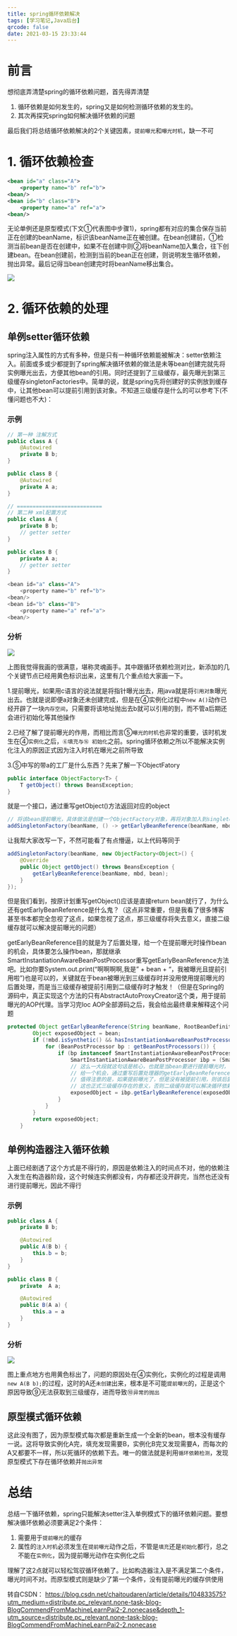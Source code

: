 ```yaml
---
title: spring循环依赖解决
tags: [学习笔记,Java后台]
qrcode: false
date: 2021-03-15 23:33:44
---
```


# 前言

想彻底弄清楚spring的循环依赖问题，首先得弄清楚

1. 循环依赖是如何发生的，spring又是如何检测循环依赖的发生的。
2. 其次再探究spring如何解决循环依赖的问题

最后我们将总结循环依赖解决的2个关键因素，`提前曝光`和`曝光时机`，缺一不可

# 1. 循环依赖检查

```xml
<bean id="a" class="A">
	<property name="b" ref="b">
<bean/>
<bean id="b" class="B">
	<property name="a" ref="a">
<bean/>
```

无论单例还是原型模式(下文①代表图中步骤1)，spring都有对应的集合保存当前正在创建的beanName，标识该beanName正在被创建。在bean创建前，①检测当前bean是否在创建中，如果不在创建中则②将beanName加入集合，往下创建bean。在bean创建前，检测到当前的bean正在创建，则说明发生循环依赖，抛出异常。最后记得当bean创建完时将beanName移出集合。

![](./spring循环依赖解决/p1.jpg)

# 2. 循环依赖的处理

## 单例setter循环依赖

spring注入属性的方式有多种，但是只有一种循环依赖能被解决：setter依赖注入。前面或多或少都提到了spring解决循环依赖的做法是未等bean创建完就先将实例曝光出去，方便其他bean的引用。同时还提到了三级缓存，最先曝光到第三级缓存singletonFactories中。简单的说，就是spring先将创建好的实例放到缓存中，让其他bean可以提前引用到该对象。不知道三级缓存是什么的可以参考下(不懂问题也不大)：

[spring从缓存中获取bean]: https://blog.csdn.net/chaitoudaren/article/details/104833545

### 示例

```java
// 第一种 注解方式
public class A {
	@Autowired
	private B b;
}

public class B {
	@Autowired
	private A a;
}

// ===========================
// 第二种 xml配置方式
public class A {
	private B b;
	// getter setter
}

public class B {
	private A a;
	// getter setter
}

<bean id="a" class="A">
	<property name="b" ref="b">
<bean/>
<bean id="b" class="B">
	<property name="a" ref="a">
<bean/>
```

### 分析

![](./spring循环依赖解决/p2.jpg)

上图我觉得我画的很满意，堪称灵魂画手。其中跟循环依赖检测对比，新添加的几个关键节点已经用黄色标识出来，这里有几个重点给大家画一下。

1.提前曝光，如果用c语言的说法就是将指针曝光出去，用java就是将`引用对象`曝光出去。也就是说即便a对象还未创建完成，但是在④实例化过程中`new A()`动作已经开辟了一块`内存空间`，只需要将该地址抛出去b就可以引用的到，而不管a后期还会进行初始化等其他操作

2.已经了解了提前曝光的作用，而相比而言⑤`曝光的时机`也非常的重要，该时机发生在④`实例化`之后，`⑥填充与⑯ 初始化`之前。spring循环依赖之所以不能解决实例化注入的原因正式因为注入时机在曝光之前所导致

3.⑤中写的带a的工厂是什么东西？先来了解一下ObjectFatory

```java
public interface ObjectFactory<T> {
	T getObject() throws BeansException;
}
```

就是一个接口，通过重写getObject()方法返回对应的object

```java
// 将该bean提前曝光，具体做法是创建一个ObjectFactory对象，再将对象加入到singletonFactories缓存中
addSingletonFactory(beanName, () -> getEarlyBeanReference(beanName, mbd, bean));
```

让我帮大家改写一下，不然可能看了有点懵逼，以上代码等同于

```java
addSingletonFactory(beanName, new ObjectFactory<Object>() {
    @Override
	public Object getObject() throws BeansException {
		getEarlyBeanReference(beanName, mbd, bean);
	} 
});
```

但是我们看到，按原计划重写getObject()应该是直接return bean就行了，为什么还有getEarlyBeanReference是什么鬼？（这点非常重要，但是我看了很多博客甚至书本都完全忽视了这点，如果忽视了这点，那三级缓存将失去意义，直接二级缓存就可以解决提前曝光的问题）

getEarlyBeanReference目的就是为了后置处理，给一个在提前曝光时操作bean的机会，具体要怎么操作bean，那就继承SmartInstantiationAwareBeanPostProcessor重写getEarlyBeanReference方法吧。比如你要System.out.print(“啊啊啊啊,我是” + bean + “，我被曝光且提前引用啦”)也是可以的，关键就在于bean被曝光到三级缓存时并没用使用提前曝光的后置处理，而是当三级缓存被提前引用到二级缓存时才触发！（但是在Spring的源码中，真正实现这个方法的只有AbstractAutoProxyCreator这个类，用于提前曝光的AOP代理。当学习完Ioc AOP全部源码之后，我会给出最终章来解释这个问题

[《当AOP遇上循环依赖》]: https://blog.csdn.net/chaitoudaren/article/details/105060882



```java
protected Object getEarlyBeanReference(String beanName, RootBeanDefinition mbd, Object bean) {
		Object exposedObject = bean;
		if (!mbd.isSynthetic() && hasInstantiationAwareBeanPostProcessors()) {
			for (BeanPostProcessor bp : getBeanPostProcessors()) {
				if (bp instanceof SmartInstantiationAwareBeanPostProcessor) {
					SmartInstantiationAwareBeanPostProcessor ibp = (SmartInstantiationAwareBeanPostProcessor) bp;
					// 这么一大段就这句话是核心，也就是当bean要进行提前曝光时，
					// 给一个机会，通过重写后置处理器的getEarlyBeanReference方法，来自定义操作bean
					// 值得注意的是，如果提前曝光了，但是没有被提前引用，则该后置处理器并不生效!!!
					// 这也正式三级缓存存在的意义，否则二级缓存就可以解决循环依赖的问题
					exposedObject = ibp.getEarlyBeanReference(exposedObject, beanName);
				}
			}
		}
		return exposedObject;
	}
```

## 单例构造器注入循环依赖

上面已经剧透了这个方式是不得行的，原因是依赖注入的时间点不对，他的依赖注入发生在构造器阶段，这个时候连实例都没有，内存都还没开辟完，当然也还没有进行提前曝光，因此不得行

### 示例

```java
public class A {
	private B b;

	@Autowired
	public A(B b) {
		this.b = b;
	}
}

public class B {
	private  A a;

	@Autowired
	public B(A a) {
		this.a = a
	}
}
```

### 分析

![](./spring循环依赖解决/p3.jpg)



图上重点地方也用黄色标出了，问题的原因处在④实例化，实例化的过程是调用`new A(B b);`的过程，这时的A还`未创建`出来，根本是不可能`提前曝光`的，正是这个原因导致⑨无法获取到三级缓存，进而导致⑩`异常的抛出`

## 原型模式循环依赖

这此没有图了，因为原型模式每次都是重新生成一个全新的bean，根本没有缓存一说。这将导致实例化A完，填充发现需要B，实例化B完又发现需要A，而每次的A又都要不一样，所以死循环的依赖下去。唯一的做法就是利用`循环依赖检测`，发现原型模式下存在循环依赖并`抛出异常`

# 总结

总结一下循环依赖，spring只能解决setter注入单例模式下的循环依赖问题。要想解决循环依赖必须要满足2个条件：

1. 需要用于`提前曝光`的缓存
2. 属性的`注入时机`必须发生在`提前曝光`动作之后，不管是`填充`还是`初始化`都行，总之不能在`实例化`，因为提前曝光动作在实例化之后

理解了这2点就可以轻松驾驭循环依赖了。比如构造器注入是不满足第二个条件，曝光时间不对。而原型模式则是缺少了第一个条件，没有提前曝光的缓存供使用



转自CSDN： https://blog.csdn.net/chaitoudaren/article/details/104833575?utm_medium=distribute.pc_relevant.none-task-blog-BlogCommendFromMachineLearnPai2-2.nonecase&depth_1-utm_source=distribute.pc_relevant.none-task-blog-BlogCommendFromMachineLearnPai2-2.nonecase

 